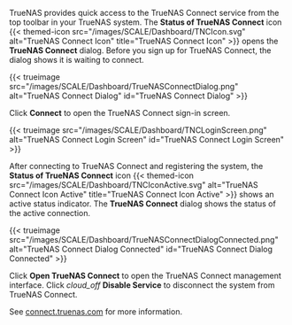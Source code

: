 &NewLine;

TrueNAS provides quick access to the TrueNAS Connect service from the top toolbar in your TrueNAS system.
The **Status of TrueNAS Connect** icon {{< themed-icon src="/images/SCALE/Dashboard/TNCIcon.svg" alt="TrueNAS Connect Icon" title="TrueNAS Connect Icon" >}} opens the **TrueNAS Connect** dialog.
Before you sign up for TrueNAS Connect, the dialog shows it is waiting to connect.

{{< trueimage src="/images/SCALE/Dashboard/TrueNASConnectDialog.png" alt="TrueNAS Connect Dialog" id="TrueNAS Connect Dialog" >}}

Click **Connect** to open the TrueNAS Connect sign-in screen.

{{< trueimage src="/images/SCALE/Dashboard/TNCLoginScreen.png" alt="TrueNAS Connect Login Screen" id="TrueNAS Connect Login Screen" >}}

After connecting to TrueNAS Connect and registering the system, the **Status of TrueNAS Connect** icon {{< themed-icon src="/images/SCALE/Dashboard/TNCIconActive.svg" alt="TrueNAS Connect Icon Active" title="TrueNAS Connect Icon Active" >}} shows an active status indicator.
The **TrueNAS Connect** dialog shows the status of the active connection.

{{< trueimage src="/images/SCALE/Dashboard/TrueNASConnectDialogConnected.png" alt="TrueNAS Connect Dialog Connected" id="TrueNAS Connect Dialog Connected" >}}

Click **Open TrueNAS Connect** to open the TrueNAS Connect management interface.
Click <i class="material-icons" aria-hidden="true" title="Disable Service">cloud_off</i> **Disable Service** to disconnect the system from TrueNAS Connect.

See [connect.truenas.com](https://connect.truenas.com/) for more information.

